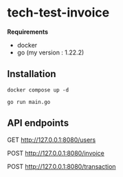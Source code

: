 # tech-test-invoice

**Requirements**
- docker
- go (my version : 1.22.2)

## Installation


```shell
docker compose up -d

go run main.go
```


## API endpoints

GET http://127.0.0.1:8080/users

POST http://127.0.0.1:8080/invoice

POST http://127.0.0.1:8080/transaction